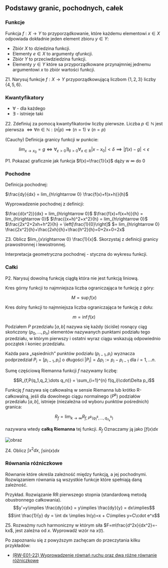 ## Podstawy granic, pochodnych, całek

### Funkcje

Funkcja $f: X\rightarrow Y$ to przyporządkowanie, które każdemu elementowi $x\in X$ odpowiada dokładnie jeden element zbioru $y\in Y$:
- Zbiór $X$ to dziedzina funkcji.
- Elementy $e\in X$ to argumenty qfunkcji.
- Zbiór $Y$ to przeciwdziedzina funkcji.
- Elementy $y\in Y$ które sa przyporządkowane przynajmniej jednemu argumentowi $x$ to zbiór wartości funkcji.

Z1. Narysuj funkcje $f: X\rightarrow Y$ przyporządkowującą liczbom $\{1,2,3\}$ liczby $\{4,5,6\}$.

### Kwantyfikatory

- $\forall$ - dla każdego
- $\exists$ - istnieje taki


Z2. Zdefiniuj za pomocą kwantyfikatorów liczby pierwsze.
Liczba $p\in\mathbb{N}$ jest pierwsza $\iff \forall{n\in\mathbb{N}}: (n|p)\implies (n=1)\lor(n=p)$ 

(Cauchy) Definicja granicy funkcji w punkcie:

$$lim_{x\rightarrow x_0} = g \iff \forall_{\varepsilon>0} \exists_{\delta>0} \forall_{x\in\mathbb{R}} |x-x_0|<\delta \implies |f(x)-g|<\epsilon$$

P1. Pokazać graficznie jak funkcja $f(x)=\frac{1}{x}$ dąży w $\infty$ do $0$

### Pochodne

Definicja pochodnej:

$\frac{dy}{dx} = lim_{h\rightarrow 0} \frac{f(x)+f(x+h)}{h}$

Wyprowadzenie pochodnej z definicji:

$\frac{d(x^2)}{dx} = lim_{h\rightarrow 0}$
$\frac{f(x)+f(x+h)}{h} = lim_{h\rightarrow 0}$
$\frac{(x+h)^2+x^2}{h} = lim_{h\rightarrow 0}$
$\frac{2x^2+2xh+h^2}{h} = \left[\frac{1}{0}\right]$
$= lim_{h\rightarrow 0} \frac{2x^2}{h}+\frac{2xh}{h}+\frac{h^2}{h}=0+2x+0=2x$ 

Z3. Oblicz $lim_{x\rightarrow 0} \frac{1}{x}$. Skorzystaj z definicji granicy prawostronnej i lewostronnej.

Interpretacja geometryczna pochodnej - styczna do wykresu funkcji.

### Całki

P2. Narysuj dowolną funkcję ciągłą która nie jest funkcją liniową.

Kres górny funkcji to najmniejsza liczba ograniczająca te funkcję z góry:

$$M = \sup f(x)$$

Kres dolny funkcji to najmniejsza liczba ograniczająca te funkcję z dołu:

$$m = \inf f(x)$$

Podziałem $P$ przedziału $[a,b]$ nazywa się każdy (ściśle) rosnący ciąg skończony ${\displaystyle (p_{0},\dots ,p_{n})}$ elementów nazywanych punktami podziału tego przedziału, w którym pierwszy i ostatni wyraz ciągu wskazują odpowiednio początek i koniec przedziału.

Każda para „sąsiednich” punktów podziału ${\displaystyle (p_{i-1},p_{i})}$ wyznacza podprzedział ${\displaystyle P_{i}=[p_{i-1},p_{i}]}$ o długości ${\displaystyle |P_{i}|=\Delta p_{i}:=p_{i}-p_{i-1}}$ dla ${\displaystyle i=1,\dots n.}$

Sumę częściową Riemanna funkcji $f$ nazywamy liczbę:

$$R_{f,P(q_1,q_2,\dots q_n)} = \sum_{i=1}^{n} f(q_i)\cdot\Delta p_i$$

Funkcję $f$ nazywa się całkowalną w sensie Riemanna lub krótko R-całkowalną, jeśli dla dowolnego ciągu normalnego ${\displaystyle (P^{k})}$ podziałów przedziału $[a,b]$, istnieje (niezależna od wyboru punktów pośrednich) granica:

$$R_{f}=\lim_{k\to \infty} R_{{f,P^{k}\left(q_{1}^{k},\dots ,q_{{n_{k}}}^{k}\right)}}$$

nazywana wtedy **całką Riemanna** tej funkcji. $R_f$ Oznaczamy ją jako $\int f(x) dx$

![obraz](https://github.com/ALO-PWr-Elektronika/Classes/assets/88141065/6e4e60d5-9964-46d1-a2f1-103ce74a67e2)

Z4. Oblicz $\int x^2 dx$, $\int sin(x) dx$

### Równania różniczkowe

Równanie które określa zależność między funkcją, a jej pochodnymi. Rozwiązaniem równania są wszystkie funkcje które spełniają daną zależność.

Przykład. Rozwiązanie RR pierwszego stopnia (standardową metodą obustronnego całkowania).
$$y'=y\implies \frac{dy}{dx} = y\implies \frac{dy}{y} = dx\implies$$
$$\int \frac{1}{y} dy = \int dx \implies ln(y)=x + C\implies y=C\cdot e^x$$ 

Z5. Rozważmy ruch harmoniczny w którym siła $F=m\frac{d^2x}{dx^2}=-kx$, jest zależna od $x$. Wyprowadź wzór na $x(t)$.

Po zapoznaniu się z powyższym zachęcam do przeczytania kilku przykładów:
- [(RW-E01-22) Wyprowadzenie równań ruchu oraz dwa różne równanie różniczkowe](https://github.com/ALO-PWr-Elektronika/Classes/blob/master/2022/other/differential.equations.md)
